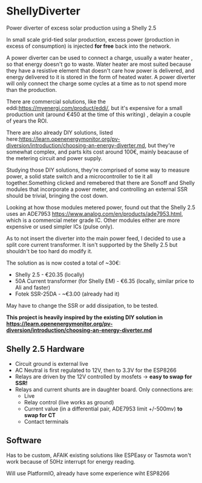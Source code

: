 # ShellyDiverter
Power diverter of excess solar production using a Shelly 2.5

In small scale grid-tied solar production, excess power (production in excess of consumption) is injected **for free** back into the network. 

A power diverter can be used to connect a charge, usually a water heater , so that energy doesn't go to waste. Water heater are most suited because they have a resistive element that doesn't care how power is delivered, and energy delivered to it is stored in the form of heated water. A power diverter will only connect the charge some cycles at a time as to not spend more than the production.

There are commercial solutions, like the eddi:https://myenergi.com/product/eddi/, but it's expensive for a small production unit (around €450 at the time of this writing) , delayin a couple of years the ROI.

There are also already DIY solutions, listed here:https://learn.openenergymonitor.org/pv-diversion/introduction/choosing-an-energy-diverter.md, but they're somewhat complex, and parts kits cost around 100€, mainly beacause of the metering circuit and power supply.

Studying those DIY solutions, they're comprised of some way to measure power,  a solid state switch and a microcontroller to tie it all together.Something clicked and remebered that there are Sonoff and Shelly modules that incorporate a power meter, and controlling an external SSR should be trivial, bringing the cost down.

Looking at how those modules metered power, found out that the Shelly 2.5 uses an ADE7953 https://www.analog.com/en/products/ade7953.html, which is a commercial meter grade IC. Other modules either are more expensive or used simpler ICs (pulse only).

As to not insert the diverter into the main power feed, I decided to use a split core current transformer. It isn't supported by the Shelly 2.5 but shouldn't be too hard do modify it.

The solution as is now costed a total of ~30€:
* Shelly 2.5 - €20.35 (locally)
* 50A Current transformer (for Shelly EM) - €6.35 (locally, similar price to Ali and faster)
* Fotek SSR-25DA - ~€3.00 (already had it)

May have to change the SSR or add dissipation, to be tested.

**This project is heavily inspired by the existing DIY solution in https://learn.openenergymonitor.org/pv-diversion/introduction/choosing-an-energy-diverter.md**

## Shelly 2.5 Hardware
* Circuit ground is external live
* AC Neutral is first regulated to 12V, then to 3.3V for the ESP8266
* Relays are driven by the 12V controlled by mosfets -> **easy to swap for SSR!**
* Relays and current shunts are in daughter board. Only connections are:
  * Live
  * Relay control (live works as ground)
  * Current value (in a differential pair, ADE7953 limit +/-500mv) **to swap for CT**
  * Contact terminals

## Software
Has to be custom, AFAIK existing solutions like ESPEasy or Tasmota won't work because of 50Hz interrupt for energy reading. 

Will use PlatformIO, already have some experience wiht ESP8266
